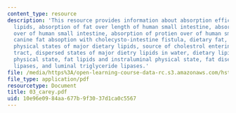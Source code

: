 ```yaml
---
content_type: resource
description: 'This resource provides information about absorption efficiency of dietary
  lipids, absorption of fat over length of human small intestine, absorption of carbohydrate
  over of human small intestine, absorption of protien over of human small intestine,
  canine fat absoption with cholecysto-intestine fistula, dietary fat, fat digestion,
  physical states of major dietary lipids, source of cholestrol entering the gastrointestinal
  tract, dispersed states of major dietry lipids in water, dietary lipids and instrumental
  physical state, fat lipids and instraluminal physical state, fat disestion: the
  lipases, and luminal triglyceride lipases.'
file: /media/https%3A/open-learning-course-data-rc.s3.amazonaws.com/hst-121-gastroenterology-fall-2005/10e96e0984aa677b9f3037d1ca0c5567_03_carey.pdf
file_type: application/pdf
resourcetype: Document
title: 03_carey.pdf
uid: 10e96e09-84aa-677b-9f30-37d1ca0c5567
---
```

